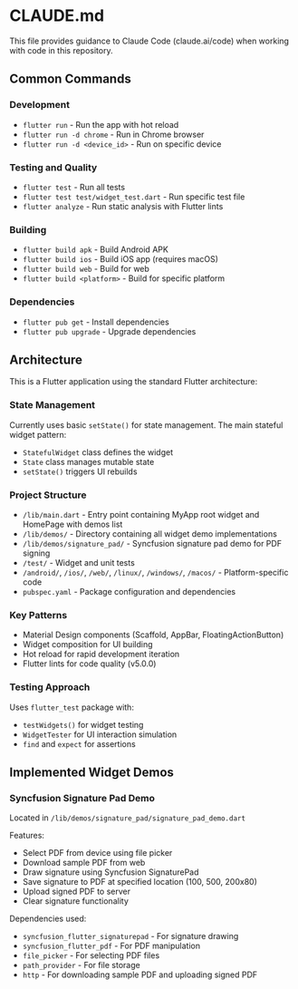 # CLAUDE.md

This file provides guidance to Claude Code (claude.ai/code) when working with code in this repository.

## Common Commands

### Development
- `flutter run` - Run the app with hot reload
- `flutter run -d chrome` - Run in Chrome browser
- `flutter run -d <device_id>` - Run on specific device

### Testing and Quality
- `flutter test` - Run all tests
- `flutter test test/widget_test.dart` - Run specific test file
- `flutter analyze` - Run static analysis with Flutter lints

### Building
- `flutter build apk` - Build Android APK
- `flutter build ios` - Build iOS app (requires macOS)
- `flutter build web` - Build for web
- `flutter build <platform>` - Build for specific platform

### Dependencies
- `flutter pub get` - Install dependencies
- `flutter pub upgrade` - Upgrade dependencies

## Architecture

This is a Flutter application using the standard Flutter architecture:

### State Management
Currently uses basic `setState()` for state management. The main stateful widget pattern:
- `StatefulWidget` class defines the widget
- `State` class manages mutable state
- `setState()` triggers UI rebuilds

### Project Structure
- `/lib/main.dart` - Entry point containing MyApp root widget and HomePage with demos list
- `/lib/demos/` - Directory containing all widget demo implementations
- `/lib/demos/signature_pad/` - Syncfusion signature pad demo for PDF signing
- `/test/` - Widget and unit tests
- `/android/`, `/ios/`, `/web/`, `/linux/`, `/windows/`, `/macos/` - Platform-specific code
- `pubspec.yaml` - Package configuration and dependencies

### Key Patterns
- Material Design components (Scaffold, AppBar, FloatingActionButton)
- Widget composition for UI building
- Hot reload for rapid development iteration
- Flutter lints for code quality (v5.0.0)

### Testing Approach
Uses `flutter_test` package with:
- `testWidgets()` for widget testing
- `WidgetTester` for UI interaction simulation
- `find` and `expect` for assertions

## Implemented Widget Demos

### Syncfusion Signature Pad Demo
Located in `/lib/demos/signature_pad/signature_pad_demo.dart`

Features:
- Select PDF from device using file picker
- Download sample PDF from web
- Draw signature using Syncfusion SignaturePad
- Save signature to PDF at specified location (100, 500, 200x80)
- Upload signed PDF to server
- Clear signature functionality

Dependencies used:
- `syncfusion_flutter_signaturepad` - For signature drawing
- `syncfusion_flutter_pdf` - For PDF manipulation
- `file_picker` - For selecting PDF files
- `path_provider` - For file storage
- `http` - For downloading sample PDF and uploading signed PDF